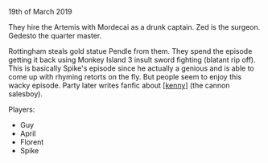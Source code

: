 19th of March 2019

They hire the Artemis with Mordecai as a drunk captain. Zed is the surgeon. Gedesto the quarter master.

Rottingham steals gold statue Pendle from them. They spend the episode getting it back using Monkey Island 3 insult sword fighting (blatant rip off).
This is basically Spike's episode since he actually a genious and is able to come up with rhyming retorts on the fly.
But people seem to enjoy this wacky episode. Party later writes fanfic about [[kenny]] (the cannon salesboy).

Players:
- Guy
- April
- Florent
- Spike

[//begin]: # "Autogenerated link references for markdown compatibility"
[kenny]: ../npcs/kenny "Kenny"
[//end]: # "Autogenerated link references"
